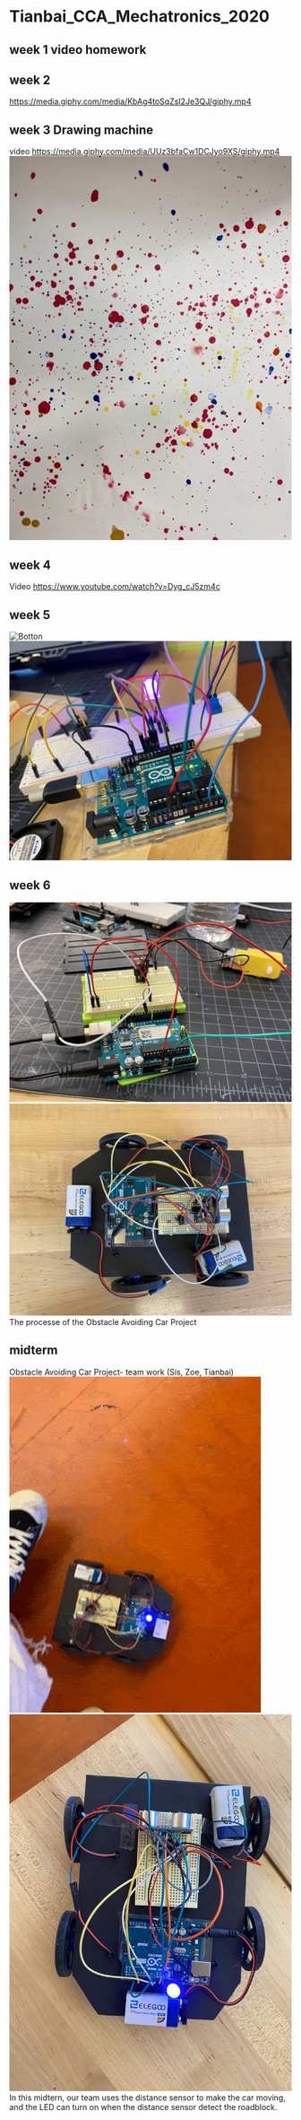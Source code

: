 # Tianbai_CCA_Mechatronics_2020
## week 1 video homework

## week 2 
https://media.giphy.com/media/KbAg4toSqZsI2Je3QJ/giphy.mp4
## week 3 Drawing machine
video https://media.giphy.com/media/UUz3bfaCw1DCJyo9XS/giphy.mp4
![Drawing](https://github.com/Tianbaidun0-0/Tianbai_CCA_Mechatronics_2020/blob/master/Drawing.png)
## week 4 
Video https://www.youtube.com/watch?v=Dyg_cJ5zm4c
## week 5
![Botton](https://github.com/Tianbaidun0-0/Tianbai_CCA_Mechatronics_2020/blob/master/buttonlightGIF.GIF)
![6](https://github.com/Tianbaidun0-0/Tianbai_CCA_Mechatronics_2020/blob/master/6.png)
## week 6
![666666](https://github.com/Tianbaidun0-0/Tianbai_CCA_Mechatronics_2020/blob/master/666666.png)
![7777777JPG](https://github.com/Tianbaidun0-0/Tianbai_CCA_Mechatronics_2020/blob/master/7777777JPG.JPG)
The processe of the Obstacle Avoiding Car Project
## midterm 
Obstacle Avoiding Car Project- team work (Sis, Zoe, Tianbai)
            ![Car](https://github.com/Tianbaidun0-0/Tianbai_CCA_Mechatronics_2020/blob/master/Car.GIF)
![77](https://github.com/Tianbaidun0-0/Tianbai_CCA_Mechatronics_2020/blob/master/77.JPG)
In this midtern, our team uses the distance sensor to make the car moving, and the LED can turn on when the distance sensor detect the roadblock.
